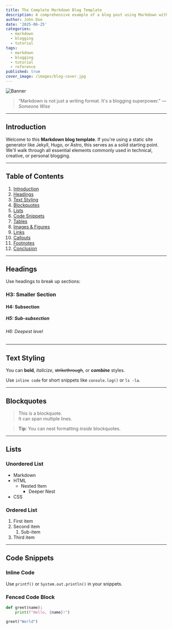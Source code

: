 ```yaml
---
title: The Complete Markdown Blog Template
description: A comprehensive example of a blog post using Markdown with headings, lists, code blocks, quotes, images, tables, and more.
author: John Doe
date: '2025-06-25'
categories:
  - markdown
  - blogging
  - tutorial
tags:
  - markdown
  - blogging
  - tutorial
  - reference
published: true
cover_image: /images/blog-cover.jpg
---
```


![Banner](https://i.pinimg.com/474x/a1/42/73/a14273f78657250a4ac1174a88157d63.jpg)

> “Markdown is not just a writing format. It's a blogging superpower.” — _Someone Wise_

---

## Introduction

Welcome to this **Markdown blog template**. If you're using a static site generator like Jekyll, Hugo, or Astro, this serves as a solid starting point. We'll walk through all essential elements commonly used in technical, creative, or personal blogging.

---

## Table of Contents

1. [Introduction](#introduction)
2. [Headings](#headings)
3. [Text Styling](#text-styling)
4. [Blockquotes](#blockquotes)
5. [Lists](#lists)
6. [Code Snippets](#code-snippets)
7. [Tables](#tables)
8. [Images & Figures](#images--figures)
9. [Links](#links)
10. [Callouts](#callouts)
11. [Footnotes](#footnotes)
12. [Conclusion](#conclusion)

---

## Headings

Use headings to break up sections:

### H3: Smaller Section  
#### H4: Subsection  
##### H5: Sub-subsection  
###### H6: Deepest level

---

## Text Styling

You can **bold**, _italicize_, ~~strikethrough~~, or **_combine_** styles.

Use `inline code` for short snippets like `console.log()` or `ls -la`.

---

## Blockquotes

> This is a blockquote.  
> It can span multiple lines.

> **Tip**: You can nest formatting _inside_ blockquotes.

---

## Lists

### Unordered List

- Markdown
- HTML
  - Nested Item
    - Deeper Nest
- CSS

### Ordered List

1. First item
2. Second item
   1. Sub-item
3. Third item

---

## Code Snippets

### Inline Code

Use `printf()` or `System.out.println()` in your snippets.

### Fenced Code Block

```python
def greet(name):
    print(f"Hello, {name}!")

greet("World")
```
